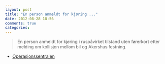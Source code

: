```yaml
---
layout: post
title: "En person anmeldt for kjøring ..."
date: 2012-08-28 18:56
comments: true
categories: 
---
```


> En person anmeldt for kjøring i ruspåvirket tilstand uten førerkort etter melding om kollisjon mellom bil og Akershus festning. 
- [Operasjonssentralen](http://twitter.com/oslopolitiops/status/240629048068407299)
